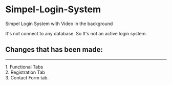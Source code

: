 # Simpel-Login-System
Simpel Login System with Video in the background

It's not connect to any database. So It's not an active login system.

<h2>Changes that has been made:</h2>
<hr>
1. Functional Tabs<br>
2. Registration Tab<br>
3. Contact Form tab.
